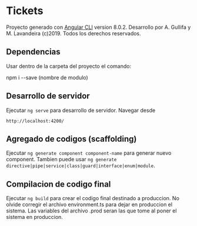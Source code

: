# Tickets

Proyecto generado con  [Angular CLI](https://github.com/angular/angular-cli) version 8.0.2.
Desarrollo por A. Gullifa y M. Lavandeira (c)2019.  Todos los derechos reservados.

## Dependencias

Usar dentro de la carpeta del proyecto el comando:

npm i --save (nombre de modulo)

## Desarrollo de servidor

Ejecutar `ng serve` para desarrollo de servidor. Navegar desde 

`http://localhost:4200/`

## Agregado de codigos (scaffolding)

Ejecutar `ng generate component component-name` para generar nuevo component. 
Tambien puede usar `ng generate directive|pipe|service|class|guard|interface|enum|module`.

## Compilacion de codigo final

Ejecutar `ng build` para crear el codigo final destinado a produccion.  No olvide corregir el archivo environment.ts para dejar en produccion el sistema. Las variables del archivo .prod seran las que tome al poner el sistema en produccion.

